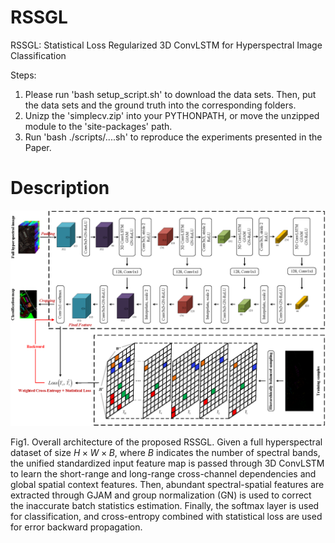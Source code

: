 # RSSGL
RSSGL: Statistical Loss Regularized 3D ConvLSTM for Hyperspectral Image Classification

Steps:
1. Please run 'bash setup_script.sh' to download the data sets. Then, put the data sets and the ground truth into the corresponding folders.
2. Unizp the 'simplecv.zip' into your PYTHONPATH, or move the unzipped module to the 'site-packages' path.
3. Run 'bash ./scripts/....sh' to reproduce the experiments presented in the Paper.


# Description

![](figure/fig1.png)

Fig1. Overall architecture of the proposed RSSGL. Given a full hyperspectral dataset of size ${H \times W \times B}$, where $B$ indicates the number of spectral bands, the unified standardized input feature map is passed through 3D ConvLSTM to learn the short-range and long-range cross-channel dependencies and global spatial context features. Then, abundant spectral-spatial features are extracted through GJAM and group normalization (GN) is used to correct the inaccurate batch statistics estimation. Finally, the softmax layer is used for classification, and cross-entropy combined with statistical loss are used for error backward propagation.

